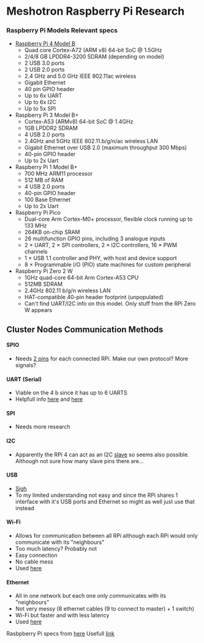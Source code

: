 # Meshotron Raspberry Pi Research
### Raspberry Pi Models Relevant specs
- [Raspberry Pi 4 Model B](https://datasheets.raspberrypi.com/rpi4/raspberry-pi-4-datasheet.pdf)
    - Quad core Cortex-A72 (ARM v8) 64-bit SoC @ 1.5GHz
    - 2/4/8 GB LPDDR4-3200 SDRAM (depending on model)
    - 2 USB 3.0 ports
    - 2 USB 2.0 ports
    - 2.4 GHz and 5.0 GHz IEEE 802.11ac wireless
    - Gigabit Ethernet
    - 40 pin GPIO header
    - Up to 6x UART
    - Up to 6x I2C
    - Up to 5x SPI
- Raspberry Pi 3 Model B+
    - Cortex-A53 (ARMv8) 64-bit SoC @ 1.4GHz
    - 1GB LPDDR2 SDRAM
    - 4 USB 2.0 ports
    - 2.4GHz and 5GHz IEEE 802.11.b/g/n/ac wireless LAN
    - Gigabit Ethernet over USB 2.0 (maximum throughput 300 Mbps)
    - 40-pin GPIO header
    - Up to 2x Uart
- Raspberry Pi 1 Model B+
    - 700 MHz ARM11 processor
    - 512 MB of RAM
    - 4 USB 2.0 ports
    - 40-pin GPIO header
    - 100 Base Ethernet 
    - Up to 2x Uart
- Raspberry Pi Pico
    - Dual-core Arm Cortex-M0+ processor, flexible clock running up to 133 MHz
    - 264KB on-chip SRAM
    - 26 multifunction GPIO pins, including 3 analogue inputs
    - 2 × UART, 2 × SPI controllers, 2 × I2C controllers, 16 × PWM channels
    - 1 × USB 1.1 controller and PHY, with host and device support
    - 8 × Programmable I/O (PIO) state machines for custom peripheral 
- Raspberry Pi Zero 2 W
    - 1GHz quad-core 64-bit Arm Cortex-A53 CPU
    - 512MB SDRAM
    - 2.4GHz 802.11 b/g/n wireless LAN
    - HAT-compatible 40-pin header footprint (unpopulated)
    - Can't find UART/I2C info on this model. Only stuff from the RPi Zero W appears

## Cluster Nodes Communication Methods
#### SPIO
- Needs [2 pins](https://forums.raspberrypi.com/viewtopic.php?t=255907) for each connected RPi. Make our own protocol? More signals?
#### UART (Serial)
- Viable on the 4 b since it has up to 6 UARTS
- Helpfull info [here](https://forums.raspberrypi.com/viewtopic.php?t=244827) and [here](https://forums.raspberrypi.com/viewtopic.php?t=105995)
#### SPI
- Needs more research
#### I2C
- Apparently the RPi 4 can act as an I2C [slave](https://forums.raspberrypi.com/viewtopic.php?t=265832) so seems also possible. Although not sure how many slave pins there are...
#### USB
- [Sigh](https://stackoverflow.com/questions/53876665/connect-two-raspberry-pis-using-usb-cable-or-usb-serial)
- To my limited understanding not easy and since the RPi shares 1 interface with it's USB ports and Ethernet so might as well just use that instead
#### Wi-Fi
- Allows for communication between all RPi although each RPi would only communicate with its "neighbours"
- Too much latency? Probably not
- Easy connection
- No cable mess
- Used [here](https://projects.raspberrypi.org/en/projects/build-an-octapi/8)
#### Ethernet
- All in one network but each one only communicates with its "neighbours"
- Not very messy (8 ethernet cables (9 to connect to master) + 1 switch) 
- Wi-Fi but faster and with less latency
- Used [here](https://www.youtube.com/watch?v=H2rTecSO0gk)

Rasbpberry Pi specs from [here](https://www.raspberrypi.org/)
Usefull [link](https://pinout.xyz/#)
